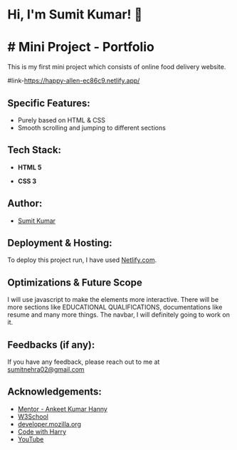 # Hi, I'm Sumit Kumar! 👋

  
# # Mini Project - Portfolio

This is my first mini project which consists of online food delivery website.

#link-https://happy-allen-ec86c9.netlify.app/

## Specific Features:

- Purely based on HTML & CSS
- Smooth scrolling and jumping to different sections


  
## Tech Stack:

- **HTML 5**

- **CSS 3**


## Author:

- [Sumit Kumar](https://github.com/1sumit1)

## Deployment & Hosting:

To deploy this project run, I have used [Netlify.com](https://www.netlify.com/).


## Optimizations & Future Scope

I will use javascript to make the elements more interactive. There will be more sections like EDUCATIONAL QUALIFICATIONS, documentations like resume and many more things. The navbar, I will definitely going to work on it.
  
## Feedbacks (if any):

If you have any feedback, please reach out to me at sumitnehra02@gmail.com

  
## Acknowledgements:

 - [Mentor - Ankeet Kumar Hanny](https://www.linkedin.com/in/ankeethanny007/) 
 - [W3School](https://www.w3schools.com/)
 - [developer.mozilla.org](https://developer.mozilla.org/en-US/docs/Web/CSS)
 - [Code with Harry](https://www.codewithharry.com/videos/web-development-in-hindi-1)
 - [YouTube](https://www.youtube.com/)
